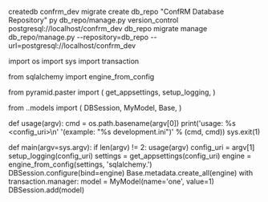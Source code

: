 createdb confrm_dev
migrate create db_repo "ConfRM Database Repository"
py db_repo/manage.py version_control postgresql://localhost/confrm_dev db_repo
migrate manage db_repo/manage.py --repository=db_repo --url=postgresql://localhost/confrm_dev

<!-- initializedb.py -->
import os
import sys
import transaction

from sqlalchemy import engine_from_config

from pyramid.paster import (
    get_appsettings,
    setup_logging,
    )

from ..models import (
    DBSession,
    MyModel,
    Base,
    )

def usage(argv):
    cmd = os.path.basename(argv[0])
    print('usage: %s <config_uri>\n'
          '(example: "%s development.ini")' % (cmd, cmd)) 
    sys.exit(1)

def main(argv=sys.argv):
    if len(argv) != 2:
        usage(argv)
    config_uri = argv[1]
    setup_logging(config_uri)
    settings = get_appsettings(config_uri)
    engine = engine_from_config(settings, 'sqlalchemy.')
    DBSession.configure(bind=engine)
    Base.metadata.create_all(engine)
    with transaction.manager:
        model = MyModel(name='one', value=1)
        DBSession.add(model)


